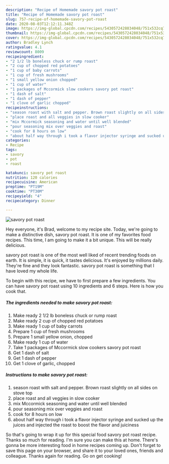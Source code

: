 ```yaml
---
description: "Recipe of Homemade savory pot roast"
title: "Recipe of Homemade savory pot roast"
slug: 757-recipe-of-homemade-savory-pot-roast
date: 2020-08-03T12:12:11.348Z
image: https://img-global.cpcdn.com/recipes/5430572428034048/751x532cq70/savory-pot-roast-recipe-main-photo.jpg
thumbnail: https://img-global.cpcdn.com/recipes/5430572428034048/751x532cq70/savory-pot-roast-recipe-main-photo.jpg
cover: https://img-global.cpcdn.com/recipes/5430572428034048/751x532cq70/savory-pot-roast-recipe-main-photo.jpg
author: Bradley Lynch
ratingvalue: 4.1
reviewcount: 8009
recipeingredient:
- "2 1/2 lb boneless chuck or rump roast"
- "2 cup of chopped red potatoes"
- "1 cup of baby carrots"
- "1 cup of fresh mushrooms"
- "1 small yellow onion chopped"
- "1 cup of water"
- "1 packages of Mccormick slow cookers savory pot roast"
- "1 dash of salt"
- "1 dash of pepper"
- "1 clove of garlic chopped"
recipeinstructions:
- "season roast with salt and pepper. Brown roast slightly on all sides on stove top"
- "place roast and all veggies in slow cooker"
- "mix Mccormick seasoning and water until well blended"
- "pour seasoning mix over veggies and roast"
- "cook for 8 hours on low"
- "about half way through i took a flavor injector syringe and sucked up the juices and injected the roast to boost the flavor and juiciness"
categories:
- Recipe
tags:
- savory
- pot
- roast

katakunci: savory pot roast 
nutrition: 120 calories
recipecuisine: American
preptime: "PT19M"
cooktime: "PT30M"
recipeyield: "4"
recipecategory: Dinner

---
```



![savory pot roast](https://img-global.cpcdn.com/recipes/5430572428034048/751x532cq70/savory-pot-roast-recipe-main-photo.jpg)

Hey everyone, it's Brad, welcome to my recipe site. Today, we're going to make a distinctive dish, savory pot roast. It is one of my favorites food recipes. This time, I am going to make it a bit unique. This will be really delicious.



savory pot roast is one of the most well liked of recent trending foods on earth. It is simple, it is quick, it tastes delicious. It's enjoyed by millions daily. They're fine and they look fantastic. savory pot roast is something that I have loved my whole life.


To begin with this recipe, we have to first prepare a few ingredients. You can have savory pot roast using 10 ingredients and 6 steps. Here is how you cook that.

<!--inarticleads1-->

##### The ingredients needed to make savory pot roast:

1. Make ready 2 1/2 lb boneless chuck or rump roast
1. Make ready 2 cup of chopped red potatoes
1. Make ready 1 cup of baby carrots
1. Prepare 1 cup of fresh mushrooms
1. Prepare 1 small yellow onion, chopped
1. Make ready 1 cup of water
1. Take 1 packages of Mccormick slow cookers savory pot roast
1. Get 1 dash of salt
1. Get 1 dash of pepper
1. Get 1 clove of garlic, chopped




<!--inarticleads2-->

##### Instructions to make savory pot roast:

1. season roast with salt and pepper. Brown roast slightly on all sides on stove top
1. place roast and all veggies in slow cooker
1. mix Mccormick seasoning and water until well blended
1. pour seasoning mix over veggies and roast
1. cook for 8 hours on low
1. about half way through i took a flavor injector syringe and sucked up the juices and injected the roast to boost the flavor and juiciness




So that's going to wrap it up for this special food savory pot roast recipe. Thanks so much for reading. I'm sure you can make this at home. There's gonna be more interesting food in home recipes coming up. Don't forget to save this page on your browser, and share it to your loved ones, friends and colleague. Thanks again for reading. Go on get cooking!
